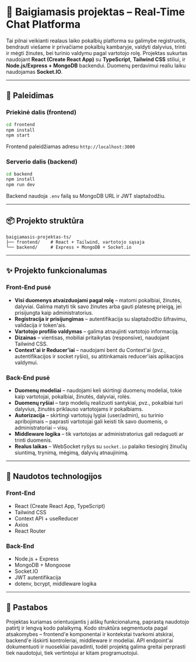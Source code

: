 # 🧠 Baigiamasis projektas – Real-Time Chat Platforma

Tai pilnai veikianti realaus laiko pokalbių platforma su galimybe registruotis, bendrauti 
viešame ir privačiame pokalbių kambaryje, valdyti dalyvius, trinti ir mėgti žinutes, bei turinio valdymu pagal vartotojo 
rolę. Projektas sukurtas naudojant **React (Create React App)** su **TypeScript**, **Tailwind CSS** stiliui, 
ir **Node.js/Express + MongoDB** backendui. Duomenų perdavimui realiu laiku naudojamas **Socket.IO**.

---

## 🚀 Paleidimas

### Priekinė dalis (frontend)

```bash
cd frontend
npm install
npm start
```

Frontend paleidžiamas adresu `http://localhost:3000`

### Serverio dalis (backend)

```bash
cd backend
npm install
npm run dev
```

Backend naudoja `.env` failą su MongoDB URL ir JWT slaptažodžiu.

---

## 📦 Projekto struktūra

```
baigiamasis-projektas-ts/
├── frontend/    # React + Tailwind, vartotojo sąsaja
└── backend/     # Express + MongoDB + Socket.io
```

---

## ✨ Projekto funkcionalumas

### Front-End pusė

- **Visi duomenys atvaizduojami pagal rolę** – matomi pokalbiai, žinutės, dalyviai. Galima matyti tik savo žinutes arba gauti platesnę prieigą, jei prisijungta kaip administratorius.
- **Registracija ir prisijungimas** – autentifikacija su slaptažodžio šifravimu, validacija ir token'ais.
- **Vartotojo profilio valdymas** – galima atnaujinti vartotojo informaciją.
- **Dizainas** – vientisas, mobiliai pritaikytas (responsive), naudojant Tailwind CSS.
- **Context'ai ir Reducer'iai** – naudojami bent du Context'ai (pvz., autentifikacijos ir socket ryšio), su atitinkamais reducer'iais aplikacijos valdymui.

### Back-End pusė

- **Duomenų modeliai** – naudojami keli skirtingi duomenų modeliai, tokie kaip vartotojai, pokalbiai, žinutės, dalyviai, rolės.
- **Duomenų ryšiai** – tarp modelių realizuoti santykiai, pvz., pokalbiai turi dalyvius, žinutės priklauso vartotojams ir pokalbiams.
- **Autorizacija** – skirtingi vartotojų lygiai (user/admin), su turinio apribojimais – paprasti vartotojai gali keisti tik savo duomenis, o administratoriai – visų.
- **Middleware logika** – tik vartotojas ar administratorius gali redaguoti ar trinti duomenis.
- **Realus laikas** – WebSocket ryšys su `socket.io` palaiko tiesioginį žinučių siuntimą, trynimą, mėgimą, dalyvių atnaujinimą.

---

## 🔧 Naudotos technologijos

### Front-End
- React (Create React App, TypeScript)
- Tailwind CSS
- Context API + useReducer
- Axios
- React Router

### Back-End
- Node.js + Express
- MongoDB + Mongoose
- Socket.IO
- JWT autentifikacija
- dotenv, bcrypt, middleware logika

---

## 📝 Pastabos

Projektas kuriamas orientuojantis į aiškų funkcionalumą, paprastą naudotojo patirtį ir lengvą kodo palaikymą. Kodo struktūra segmentuota pagal atsakomybes – frontend'e komponentai ir kontekstai tvarkomi atskirai, backend'e išskirti kontroleriai, middleware ir modeliai. API endpoint'ai dokumentuoti ir nuosekliai pavadinti, todėl projektą galima greitai perprasti tiek naudotojui, tiek vertintojui ar kitam programuotojui.

